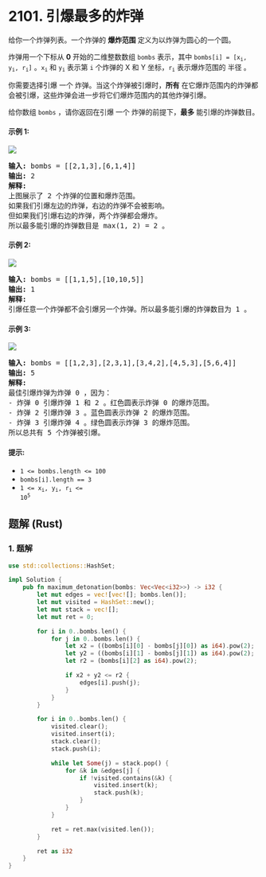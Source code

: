 # 2101. 引爆最多的炸弹
给你一个炸弹列表。一个炸弹的 **爆炸范围** 定义为以炸弹为圆心的一个圆。

炸弹用一个下标从 **0** 开始的二维整数数组 `bombs` 表示，其中 <code>bombs[i] = [x<sub>i</sub>, y<sub>i</sub>, r<sub>i</sub>]</code> 。<code>x<sub>i</sub></code> 和 <code>y<sub>i</sub></code> 表示第 `i` 个炸弹的 X 和 Y 坐标，<code>r<sub>i</sub></code> 表示爆炸范围的 半径 。

你需要选择引爆 一个 炸弹。当这个炸弹被引爆时，**所有** 在它爆炸范围内的炸弹都会被引爆，这些炸弹会进一步将它们爆炸范围内的其他炸弹引爆。

给你数组 `bombs` ，请你返回在引爆 一个 炸弹的前提下，**最多** 能引爆的炸弹数目。

#### 示例 1:
![](https://assets.leetcode.com/uploads/2021/11/06/desmos-eg-3.png)
<pre>
<strong>输入:</strong> bombs = [[2,1,3],[6,1,4]]
<strong>输出:</strong> 2
<strong>解释:</strong>
上图展示了 2 个炸弹的位置和爆炸范围。
如果我们引爆左边的炸弹，右边的炸弹不会被影响。
但如果我们引爆右边的炸弹，两个炸弹都会爆炸。
所以最多能引爆的炸弹数目是 max(1, 2) = 2 。
</pre>

#### 示例 2:
![](https://assets.leetcode.com/uploads/2021/11/06/desmos-eg-2.png)
<pre>
<strong>输入:</strong> bombs = [[1,1,5],[10,10,5]]
<strong>输出:</strong> 1
<strong>解释:</strong>
引爆任意一个炸弹都不会引爆另一个炸弹。所以最多能引爆的炸弹数目为 1 。
</pre>

#### 示例 3:
![](https://assets.leetcode.com/uploads/2021/11/07/desmos-eg1.png)
<pre>
<strong>输入:</strong> bombs = [[1,2,3],[2,3,1],[3,4,2],[4,5,3],[5,6,4]]
<strong>输出:</strong> 5
<strong>解释:</strong>
最佳引爆炸弹为炸弹 0 ，因为：
- 炸弹 0 引爆炸弹 1 和 2 。红色圆表示炸弹 0 的爆炸范围。
- 炸弹 2 引爆炸弹 3 。蓝色圆表示炸弹 2 的爆炸范围。
- 炸弹 3 引爆炸弹 4 。绿色圆表示炸弹 3 的爆炸范围。
所以总共有 5 个炸弹被引爆。
</pre>

#### 提示:
* `1 <= bombs.length <= 100`
* `bombs[i].length == 3`
* <code>1 <= x<sub>i</sub>, y<sub>i</sub>, r<sub>i</sub> <= 10<sup>5</sup></code>

## 题解 (Rust)

### 1. 题解
```Rust
use std::collections::HashSet;

impl Solution {
    pub fn maximum_detonation(bombs: Vec<Vec<i32>>) -> i32 {
        let mut edges = vec![vec![]; bombs.len()];
        let mut visited = HashSet::new();
        let mut stack = vec![];
        let mut ret = 0;

        for i in 0..bombs.len() {
            for j in 0..bombs.len() {
                let x2 = ((bombs[i][0] - bombs[j][0]) as i64).pow(2);
                let y2 = ((bombs[i][1] - bombs[j][1]) as i64).pow(2);
                let r2 = (bombs[i][2] as i64).pow(2);

                if x2 + y2 <= r2 {
                    edges[i].push(j);
                }
            }
        }

        for i in 0..bombs.len() {
            visited.clear();
            visited.insert(i);
            stack.clear();
            stack.push(i);

            while let Some(j) = stack.pop() {
                for &k in &edges[j] {
                    if !visited.contains(&k) {
                        visited.insert(k);
                        stack.push(k);
                    }
                }
            }

            ret = ret.max(visited.len());
        }

        ret as i32
    }
}
```
